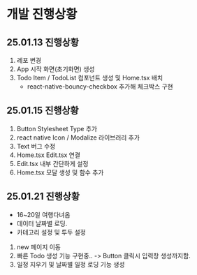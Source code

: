 # 개발 진행상황

## 25.01.13 진행상황

1. 레포 변경
2. App 시작 화면(초기화면) 생성
3. Todo Item / TodoList 컴포넌트 생성 및 Home.tsx 배치
   - react-native-bouncy-checkbox 추가해 체크박스 구현


## 25.01.15 진행상황 

1. Button Stylesheet Type 추가
2. react native Icon / Modalize 라이브러리 추가
3. Text 버그 수정
4. Home.tsx Edit.tsx 연결
5. Edit.tsx 내부 간단하게 설정
6. Home.tsx 모달 생성 및 함수 추가

## 25.01.21 진행상황
- 16~20일 여행다녀옴
- 데이터 날짜별 로딩.
- 카테고리 설정 및 투두 설정

1. new 페이지 이동
2. 빠른 Todo 생성 기능 구현중.. -> Button 클릭시 입력창 생성까지함.
3. 일정 지우기 및 날짜별 일정 로딩 기능 생성